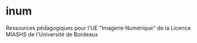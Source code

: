 # inum
Ressources pédagogiques pour l'UE "Imagerie Numérique" de la Licence MIASHS de l'Université de Bordeaux
